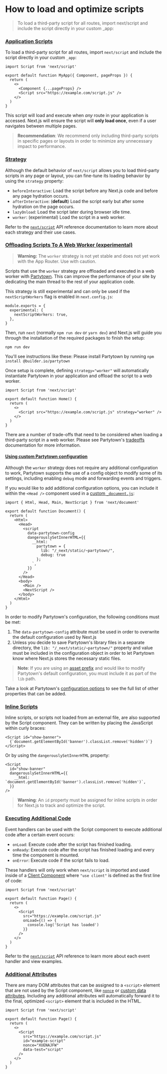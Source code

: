 # How to load and optimize scripts

> To load a third-party script for all routes, import next/script and include the script directly in your custom _app:



### [Application Scripts](#application-scripts)

To load a third-party script for all routes, import `next/script` and include the script directly in your custom `_app`:

    import Script from 'next/script'
     
    export default function MyApp({ Component, pageProps }) {
      return (
        <>
          <Component {...pageProps} />
          <Script src="https://example.com/script.js" />
        </>
      )
    }

This script will load and execute when _any_ route in your application is accessed. Next.js will ensure the script will **only load once**, even if a user navigates between multiple pages.

> **Recommendation**: We recommend only including third-party scripts in specific pages or layouts in order to minimize any unnecessary impact to performance.

### [Strategy](#strategy)

Although the default behavior of `next/script` allows you to load third-party scripts in any page or layout, you can fine-tune its loading behavior by using the `strategy` property:

*   `beforeInteractive`: Load the script before any Next.js code and before any page hydration occurs.
*   `afterInteractive`: (**default**) Load the script early but after some hydration on the page occurs.
*   `lazyOnload`: Load the script later during browser idle time.
*   `worker`: (experimental) Load the script in a web worker.

Refer to the [`next/script`](about:/docs/app/api-reference/components/script#strategy) API reference documentation to learn more about each strategy and their use cases.

### [Offloading Scripts To A Web Worker (experimental)](#offloading-scripts-to-a-web-worker-experimental)

> **Warning:** The `worker` strategy is not yet stable and does not yet work with the App Router. Use with caution.

Scripts that use the `worker` strategy are offloaded and executed in a web worker with [Partytown](https://partytown.builder.io/). This can improve the performance of your site by dedicating the main thread to the rest of your application code.

This strategy is still experimental and can only be used if the `nextScriptWorkers` flag is enabled in `next.config.js`:

    module.exports = {
      experimental: {
        nextScriptWorkers: true,
      },
    }

Then, run `next` (normally `npm run dev` or `yarn dev`) and Next.js will guide you through the installation of the required packages to finish the setup:

    npm run dev

You'll see instructions like these: Please install Partytown by running `npm install @builder.io/partytown`

Once setup is complete, defining `strategy="worker"` will automatically instantiate Partytown in your application and offload the script to a web worker.

    import Script from 'next/script'
     
    export default function Home() {
      return (
        <>
          <Script src="https://example.com/script.js" strategy="worker" />
        </>
      )
    }

There are a number of trade-offs that need to be considered when loading a third-party script in a web worker. Please see Partytown's [tradeoffs](https://partytown.builder.io/trade-offs) documentation for more information.

#### [Using custom Partytown configuration](#using-custom-partytown-configuration)

Although the `worker` strategy does not require any additional configuration to work, Partytown supports the use of a config object to modify some of its settings, including enabling `debug` mode and forwarding events and triggers.

If you would like to add additional configuration options, you can include it within the `<Head />` component used in a [custom `_document.js`](/docs/pages/building-your-application/routing/custom-document):

    import { Html, Head, Main, NextScript } from 'next/document'
     
    export default function Document() {
      return (
        <Html>
          <Head>
            <script
              data-partytown-config
              dangerouslySetInnerHTML={{
                __html: `
                  partytown = {
                    lib: "/_next/static/~partytown/",
                    debug: true
                  };
                `,
              }}
            />
          </Head>
          <body>
            <Main />
            <NextScript />
          </body>
        </Html>
      )
    }

In order to modify Partytown's configuration, the following conditions must be met:

1.  The `data-partytown-config` attribute must be used in order to overwrite the default configuration used by Next.js
2.  Unless you decide to save Partytown's library files in a separate directory, the `lib: "/_next/static/~partytown/"` property and value must be included in the configuration object in order to let Partytown know where Next.js stores the necessary static files.

> **Note**: If you are using an [asset prefix](/docs/pages/api-reference/config/next-config-js/assetPrefix) and would like to modify Partytown's default configuration, you must include it as part of the `lib` path.

Take a look at Partytown's [configuration options](https://partytown.builder.io/configuration) to see the full list of other properties that can be added.

### [Inline Scripts](#inline-scripts)

Inline scripts, or scripts not loaded from an external file, are also supported by the Script component. They can be written by placing the JavaScript within curly braces:

    <Script id="show-banner">
      {`document.getElementById('banner').classList.remove('hidden')`}
    </Script>

Or by using the `dangerouslySetInnerHTML` property:

    <Script
      id="show-banner"
      dangerouslySetInnerHTML={{
        __html: `document.getElementById('banner').classList.remove('hidden')`,
      }}
    />

> **Warning**: An `id` property must be assigned for inline scripts in order for Next.js to track and optimize the script.

### [Executing Additional Code](#executing-additional-code)

Event handlers can be used with the Script component to execute additional code after a certain event occurs:

*   `onLoad`: Execute code after the script has finished loading.
*   `onReady`: Execute code after the script has finished loading and every time the component is mounted.
*   `onError`: Execute code if the script fails to load.

These handlers will only work when `next/script` is imported and used inside of a [Client Component](/docs/app/getting-started/server-and-client-components) where `"use client"` is defined as the first line of code:

    import Script from 'next/script'
     
    export default function Page() {
      return (
        <>
          <Script
            src="https://example.com/script.js"
            onLoad={() => {
              console.log('Script has loaded')
            }}
          />
        </>
      )
    }

Refer to the [`next/script`](about:/docs/pages/api-reference/components/script#onload) API reference to learn more about each event handler and view examples.

### [Additional Attributes](#additional-attributes)

There are many DOM attributes that can be assigned to a `<script>` element that are not used by the Script component, like [`nonce`](https://developer.mozilla.org/docs/Web/HTML/Global_attributes/nonce) or [custom data attributes](https://developer.mozilla.org/docs/Web/HTML/Global_attributes/data-*). Including any additional attributes will automatically forward it to the final, optimized `<script>` element that is included in the HTML.

    import Script from 'next/script'
     
    export default function Page() {
      return (
        <>
          <Script
            src="https://example.com/script.js"
            id="example-script"
            nonce="XUENAJFW"
            data-test="script"
          />
        </>
      )
    }
